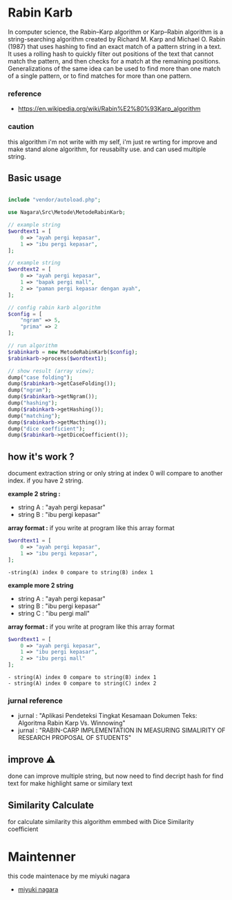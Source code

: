 # Rabin Karb

In computer science, the Rabin–Karp algorithm or Karp–Rabin algorithm is a string-searching algorithm created by Richard M. Karp and Michael O. Rabin (1987) that uses hashing to find an exact match of a pattern string in a text. It uses a rolling hash to quickly filter out positions of the text that cannot match the pattern, and then checks for a match at the remaining positions. Generalizations of the same idea can be used to find more than one match of a single pattern, or to find matches for more than one pattern.

### reference

- https://en.wikipedia.org/wiki/Rabin%E2%80%93Karp_algorithm

### caution

this algorithm i'm not write with my self, i'm just re wrting for improve and make stand alone algorithm, for reusabilty use. and can used multiple string.

## Basic usage

```php

include "vendor/autoload.php";

use Nagara\Src\Metode\MetodeRabinKarb;

// example string
$wordtext1 = [
    0 => "ayah pergi kepasar",
    1 => "ibu pergi kepasar",
];

// example string
$wordtext2 = [
    0 => "ayah pergi kepasar",
    1 => "bapak pergi mall",
    2 => "paman pergi kepasar dengan ayah",
];

// config rabin karb algorithm
$config = [
    "ngram" => 5,
    "prima" => 2
];

// run algorithm
$rabinkarb = new MetodeRabinKarb($config);
$rabinkarb->process($wordtext1);

// show result (array view);
dump("case folding");
dump($rabinkarb->getCaseFolding());
dump("ngram");
dump($rabinkarb->getNgram());
dump("hashing");
dump($rabinkarb->getHashing());
dump("matching");
dump($rabinkarb->getMacthing());
dump("dice coefficient");
dump($rabinkarb->getDiceCoefficient());

```

## how it's work ?

document extraction string or only string at index 0 will compare to another index. if you have 2 string.

**example 2 string :**

- string A : "ayah pergi kepasar"
- string B : "ibu pergi kepasar"

**array format :**
if you write at program like this array format

```php
$wordtext1 = [
    0 => "ayah pergi kepasar",
    1 => "ibu pergi kepasar",
];
```

```
-string(A) index 0 compare to string(B) index 1
```

**example more 2 string**

- string A : "ayah pergi kepasar"
- string B : "ibu pergi kepasar"
- string C : "ibu pergi mall"

**array format :**
if you write at program like this array format

```php
$wordtext1 = [
    0 => "ayah pergi kepasar",
    1 => "ibu pergi kepasar",
    2 => "ibu pergi mall"
];
```

```
- string(A) index 0 compare to string(B) index 1
- string(A) index 0 compare to string(C) index 2
```

### jurnal reference

- jurnal : "Aplikasi Pendeteksi Tingkat Kesamaan Dokumen Teks:
  Algoritma Rabin Karp Vs. Winnowing"
- jurnal : "RABIN-CARP IMPLEMENTATION IN MEASURING SIMALIRITY OF
  RESEARCH PROPOSAL OF STUDENTS"

## improve :warning:

done can improve multiple string, but now need to find decript hash for find text for make highlight same or similary text

## Similarity Calculate

for calculate similarity this algorithm emmbed with Dice Similarity coefficient

# Maintenner

this code maintenace by me miyuki nagara

- [miyuki nagara](https://github.com/naagaraa/)
